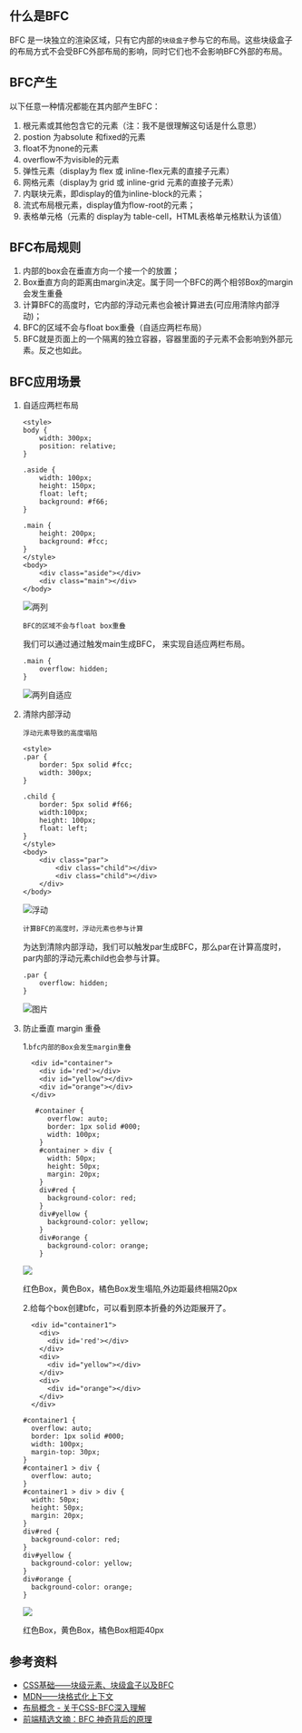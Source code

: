 ## 什么是BFC

 BFC 是一块独立的渲染区域，只有它内部的`块级盒子`参与它的布局。这些块级盒子的布局方式不会受BFC外部布局的影响，同时它们也不会影响BFC外部的布局。
 
## BFC产生

以下任意一种情况都能在其内部产生BFC：

1. 根元素或其他包含它的元素（注：我不是很理解这句话是什么意思）
2. postion 为absolute 和fixed的元素
3. float不为none的元素
4. overflow不为visible的元素
5. 弹性元素（display为 flex 或 inline-flex元素的直接子元素）
6. 网格元素（display为 grid 或 inline-grid 元素的直接子元素）
7. 内联块元素，即display的值为inline-block的元素；
8. 流式布局根元素，display值为flow-root的元素；
9. 表格单元格（元素的 display为 table-cell，HTML表格单元格默认为该值）



## BFC布局规则

1. 内部的box会在垂直方向一个接一个的放置；
2. Box垂直方向的距离由margin决定。属于同一个BFC的两个相邻Box的margin会发生重叠
3. 计算BFC的高度时，它内部的浮动元素也会被计算进去(可应用清除内部浮动)；
4. BFC的区域不会与float box重叠（自适应两栏布局）
5. BFC就是页面上的一个隔离的独立容器，容器里面的子元素不会影响到外部元素。反之也如此。


## BFC应用场景

1. 自适应两栏布局

	```
	<style>
    body {
        width: 300px;
        position: relative;
    }
 
    .aside {
        width: 100px;
        height: 150px;
        float: left;
        background: #f66;
    }
 
    .main {
        height: 200px;
        background: #fcc;
    }
	</style>
	<body>
	    <div class="aside"></div>
	    <div class="main"></div>
	</body>
	```

	
	![两列](https://s2.ax1x.com/2019/06/03/VYJ8zj.png)
	
	`BFC的区域不会与float box重叠`
	
	我们可以通过通过触发main生成BFC， 来实现自适应两栏布局。
	
	```
	.main {
    	overflow: hidden;
	}
	```
	
	![两列自适应](https://s2.ax1x.com/2019/06/03/VYJ3WQ.png)
	
	
2. 清除内部浮动

	`浮动元素导致的高度塌陷`

	```
	<style>
    .par {
        border: 5px solid #fcc;
        width: 300px;
    }
 
    .child {
        border: 5px solid #f66;
        width:100px;
        height: 100px;
        float: left;
    }
	</style>
	<body>
	    <div class="par">
	        <div class="child"></div>
	        <div class="child"></div>
	    </div>
	</body>
	```

	![浮动](https://s2.ax1x.com/2019/06/03/VYJJQs.png)
	
	
	`计算BFC的高度时，浮动元素也参与计算`
	
	为达到清除内部浮动，我们可以触发par生成BFC，那么par在计算高度时，par内部的浮动元素child也会参与计算。
	
	```
	.par {
    	overflow: hidden;
	}
	```
	
	![图片](https://s2.ax1x.com/2019/06/03/VYJYyn.png)
	
	
3. 防止垂直 margin 重叠

	1.`bfc内部的Box会发生margin重叠`

	```
	  <div id="container">
	    <div id='red'></div>
	    <div id="yellow"></div>
	    <div id="orange"></div>
	  </div>
	```
	
	```
	   #container {
	      overflow: auto;
	      border: 1px solid #000;
	      width: 100px;
	    }
	    #container > div {
	      width: 50px;
	      height: 50px;
	      margin: 20px;
	    }
	    div#red {
	      background-color: red;
	    }
	    div#yellow {
	      background-color: yellow;
	    }
	    div#orange {
	      background-color: orange;
	    }
	```
	![](https://s2.ax1x.com/2019/06/04/VtRPUO.jpg)
	
	红色Box，黄色Box，橘色Box发生塌陷,外边距最终相隔20px
	
	
	2.给每个box创建bfc，可以看到原本折叠的外边距展开了。

	```
	  <div id="container1">
	    <div>
	      <div id='red'></div>
	    </div>
	    <div>
	      <div id="yellow"></div>
	    </div>
	    <div>
	      <div id="orange"></div>
	    </div>
	  </div>
	```
	
	```
	#container1 {
	  overflow: auto;
	  border: 1px solid #000;
	  width: 100px;
	  margin-top: 30px;
	}
	#container1 > div {
	  overflow: auto;
	}
	#container1 > div > div {
	  width: 50px;
	  height: 50px;
	  margin: 20px;
	}
	div#red {
	  background-color: red;
	}
	div#yellow {
	  background-color: yellow;
	}
	div#orange {
	  background-color: orange;
	}
	```
	
	![](https://s2.ax1x.com/2019/06/04/VtRQIS.jpg)
	
	红色Box，黄色Box，橘色Box相距40px



## 参考资料
* [CSS基础——块级元素、块级盒子以及BFC](https://juejin.im/post/5a7d22636fb9a0633c660359)
* [MDN——块格式化上下文](https://developer.mozilla.org/zh-CN/docs/Web/Guide/CSS/Block_formatting_context)
* [布局概念 - 关于CSS-BFC深入理解](https://juejin.im/post/5909db2fda2f60005d2093db)
* [前端精选文摘：BFC 神奇背后的原理](https://www.cnblogs.com/lhb25/p/inside-block-formatting-ontext.html)